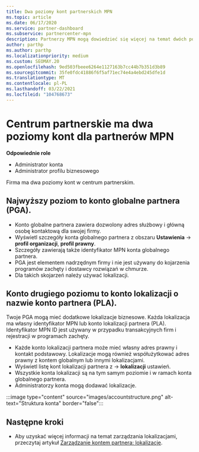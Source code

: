 ```yaml
---
title: Dwa poziomy kont partnerskich MPN
ms.topic: article
ms.date: 06/17/2020
ms.service: partner-dashboard
ms.subservice: partnercenter-mpn
description: Partnerzy MPN mogą dowiedzieć się więcej na temat dwóch poziomów kont w centrum partnerskim, konta globalnego partnera (PGA) i konta lokalizacji partnera (PLA).
author: parthp
ms.author: parthp
ms.localizationpriority: medium
ms.custom: SEOMAY.20
ms.openlocfilehash: 9ed503fbeee6264e1127163b7cc44b7b351d3b89
ms.sourcegitcommit: 35fe0fdc41886f6f5af71ec74e4a4ebd245dfe1d
ms.translationtype: MT
ms.contentlocale: pl-PL
ms.lasthandoff: 03/22/2021
ms.locfileid: "104768673"
---
```

# <a name="partner-center-has-two-levels-of-accounts-for-mpn-partners"></a>Centrum partnerskie ma dwa poziomy kont dla partnerów MPN


**Odpowiednie role**

- Administrator konta
- Administrator profilu biznesowego


Firma ma dwa poziomy kont w centrum partnerskim.

## <a name="the-top-level-is-the-partner-global-account-pga"></a>Najwyższy poziom to konto globalne partnera (PGA).

- Konto globalne partnera zawiera dozwolony adres służbowy i główną osobę kontaktową dla swojej firmy. 
- Wyświetl szczegóły konta globalnego partnera z obszaru **Ustawienia**  ->  **profil organizacji**, **profil prawny**.
- Szczegóły zawierają także identyfikator MPN konta globalnego partnera. 
- PGA jest elementem nadrzędnym firmy i nie jest używany do kojarzenia programów zachęty i dostawcy rozwiązań w chmurze. 
- Dla takich skojarzeń należy używać lokalizacji.

## <a name="the-second-level-account-is-the-location-account-called-partner-location-account-pla"></a>Konto drugiego poziomu to konto lokalizacji o nazwie konto partnera (PLA).

Twoje PGA mogą mieć dodatkowe lokalizacje biznesowe. Każda lokalizacja ma własny identyfikator MPN lub konto lokalizacji partnera (PLA). Identyfikator MPN ID jest używany w przypadku transakcyjnych firm i rejestracji w programach zachęty.

- Każde konto lokalizacji partnera może mieć własny adres prawny i kontakt podstawowy. Lokalizacje mogą również współużytkować adres prawny z kontem globalnym lub innymi lokalizacjami.
- Wyświetl listę kont lokalizacji partnera z   ->  **lokalizacji** ustawień.
- Wszystkie konta lokalizacji są na tym samym poziomie i w ramach konta globalnego partnera.
- Administratorzy konta mogą dodawać lokalizacje.

:::image type="content" source="images/accountstructure.png" alt-text="Struktura konta" border="false":::

## <a name="next-steps"></a>Następne kroki

- Aby uzyskać więcej informacji na temat zarządzania lokalizacjami, przeczytaj artykuł [Zarządzanie kontem partnera: lokalizacje](manage-locations.md).
